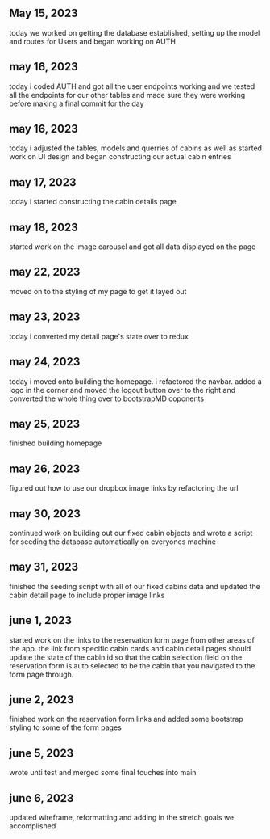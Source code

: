 ## May 15, 2023

today we worked on getting the database established, setting up the model and routes for Users and began working on AUTH

## may 16, 2023

today i coded AUTH and got all the user endpoints working and we tested all the endpoints for our other tables and made sure they were working before making a final commit for the day

## may 16, 2023

today i adjusted the tables, models and querries of cabins as well as started work on UI design and began constructing our actual cabin entries

## may 17, 2023

today i started constructing the cabin details page

## may 18, 2023

started work on the image carousel and got all data displayed on the page

## may 22, 2023

moved on to the styling of my page to get it layed out

## may 23, 2023

today i converted my detail page's state over to redux

## may 24, 2023

today i moved onto building the homepage. i refactored the navbar. added a logo in the corner and moved the logout button over to the right and converted the whole thing over to bootstrapMD coponents

## may 25, 2023

finished building homepage

## may 26, 2023

figured out how to use our dropbox image links by refactoring the url

## may 30, 2023

continued work on building out our fixed cabin objects and wrote a script for seeding the database automatically on everyones machine

## may 31, 2023

finished the seeding script with all of our fixed cabins data and updated the cabin detail page to include proper image links

## june 1, 2023

started work on the links to the reservation form page from other areas of the app. the link from specific cabin cards and cabin detail pages should update the state of the cabin id so that the cabin selection field on the reservation form is auto selected to be the cabin that you navigated to the form page through.

## june 2, 2023

finished work on the reservation form links and added some bootstrap styling to some of the form pages

## june 5, 2023

wrote unti test and merged some final touches into main

## june 6, 2023

updated wireframe, reformatting and adding in the stretch goals we accomplished
